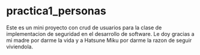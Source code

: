 # practica1_personas

Este es un mini proyecto con crud de usuarios para la clase de implementacion de seguridad en el desarrollo de software.
Le doy gracias a mi madre por darme la vida y a Hatsune Miku por darme la razon de seguir viviendola.
